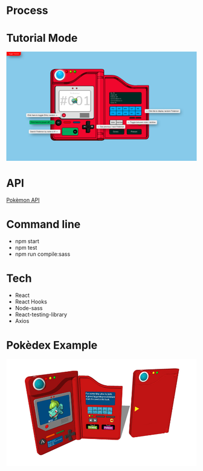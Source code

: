 # Process

# Tutorial Mode

![Tutorial](__README__ASSETS/pokedex-tut.png)

# API

[Pokèmon API](https://pokeapi.co/docs/v2)

# Command line

- npm start
- npm test
- npm run compile:sass

# Tech

- React
- React Hooks
- Node-sass
- React-testing-library
- Axios

# Pokèdex Example

![Pokèdex Example](__README__ASSETS/pokedex-example.jpg)
